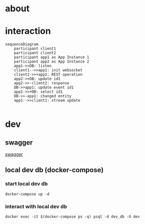 # about
# interaction

```mermaid
sequenceDiagram
    participant client1
    participant client2
    participant app1 as App Instance 1
    participant app2 as App Instance 2
    app1->>DB: listen
    client1-->>app1: init websocket
    client2->>+app2: REST operation
    app2->>DB: update id1
    app2->>-client2: response 
    DB->>app1: update event id1
    app1->>+DB: select id1
    DB->>-app1: changed entity
    app1-->>client1: stream update 
    
```

# dev
## swagger
 [swagger](http://localhost:8080/swagger-ui.html)
## local dev db (docker-compose)
### start local dev db
```
docker-compose up -d
```
### interact with local dev db
```
docker exec -it $(docker-compose ps -q) psql -d dev_db -U dev
```

